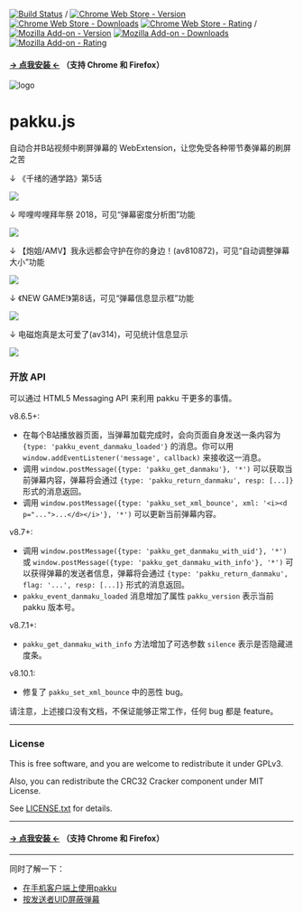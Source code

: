 [![Build Status](https://img.shields.io/travis/xmcp/pakku.js.svg?style=flat-square)](https://travis-ci.org/xmcp/pakku.js)
/
[![Chrome Web Store - Version](https://img.shields.io/chrome-web-store/v/jklfcpboamajpiikgkbjcnnnnooefbhh.svg?style=flat-square)](https://chrome.google.com/webstore/detail/pakku/jklfcpboamajpiikgkbjcnnnnooefbhh)
[![Chrome Web Store - Downloads](https://img.shields.io/chrome-web-store/d/jklfcpboamajpiikgkbjcnnnnooefbhh.svg?style=flat-square)](https://chrome.google.com/webstore/detail/pakku/jklfcpboamajpiikgkbjcnnnnooefbhh)
[![Chrome Web Store - Rating](https://img.shields.io/chrome-web-store/rating/jklfcpboamajpiikgkbjcnnnnooefbhh.svg?style=flat-square)](https://chrome.google.com/webstore/detail/pakku/jklfcpboamajpiikgkbjcnnnnooefbhh)
/
[![Mozilla Add-on - Version](https://img.shields.io/amo/v/pakkujs.svg?style=flat-square)](https://addons.mozilla.org/zh-CN/firefox/addon/pakkujs?src=external-shield)
[![Mozilla Add-on - Downloads](https://img.shields.io/amo/users/pakkujs.svg?style=flat-square)](https://addons.mozilla.org/zh-CN/firefox/addon/pakkujs?src=external-shield)
[![Mozilla Add-on - Rating](https://img.shields.io/amo/rating/pakkujs.svg?style=flat-square)](https://addons.mozilla.org/zh-CN/firefox/addon/pakkujs?src=external-shield)

#### [→ 点我安装 ←](http://s.xmcp.ml/pakkujs/?src=readme_1) （支持 Chrome 和 Firefox）

![logo](https://cloud.githubusercontent.com/assets/6646473/17503651/20b41376-5e24-11e6-8829-6b8a0ccd47a9.png)
# pakku.js
自动合并B站视频中刷屏弹幕的 WebExtension，让您免受各种带节奏弹幕的刷屏之苦

↓ 《千绪的通学路》第5话

![](http://s.xmcp.ml/pakkujs/comm/1.png)

↓  哔哩哔哩拜年祭 2018，可见“弹幕密度分析图”功能

![](http://s.xmcp.ml/pakkujs/comm/2.png)

↓  【炮姐/AMV】我永远都会守护在你的身边！(av810872)，可见“自动调整弹幕大小”功能

![](http://s.xmcp.ml/pakkujs/comm/3.png)

↓  《NEW GAME!》第8话，可见“弹幕信息显示框”功能

![](http://s.xmcp.ml/pakkujs/comm/4.png)

↓  电磁炮真是太可爱了(av314)，可见统计信息显示

![](http://s.xmcp.ml/pakkujs/comm/5.png)

### 开放 API

可以通过 HTML5 Messaging API 来利用 pakku 干更多的事情。

v8.6.5+:

- 在每个B站播放器页面，当弹幕加载完成时，会向页面自身发送一条内容为 `{type: 'pakku_event_danmaku_loaded'}` 的消息。你可以用 `window.addEventListener('message', callback)` 来接收这一消息。
- 调用 `window.postMessage({type: 'pakku_get_danmaku'}, '*')` 可以获取当前弹幕内容，弹幕将会通过 `{type: 'pakku_return_danmaku', resp: [...]}` 形式的消息返回。
- 调用 `window.postMessage({type: 'pakku_set_xml_bounce', xml: '<i><d p="...">...</d></i>'}, '*')` 可以更新当前弹幕内容。

v8.7+:

- 调用 `window.postMessage({type: 'pakku_get_danmaku_with_uid'}, '*')` 或 `window.postMessage({type: 'pakku_get_danmaku_with_info'}, '*')` 可以获得弹幕的发送者信息，弹幕将会通过 `{type: 'pakku_return_danmaku', flag: '...', resp: [...]}` 形式的消息返回。
- `pakku_event_danmaku_loaded` 消息增加了属性 `pakku_version` 表示当前 pakku 版本号。

v8.7.1+:

- `pakku_get_danmaku_with_info` 方法增加了可选参数 `silence` 表示是否隐藏进度条。

v8.10.1:

- 修复了 `pakku_set_xml_bounce` 中的恶性 bug。

请注意，上述接口没有文档，不保证能够正常工作，任何 bug 都是 feature。

-----

### License

This is free software, and you are welcome to redistribute it under GPLv3.

Also, you can redistribute the CRC32 Cracker component under MIT License.

See [LICENSE.txt](LICENSE.txt) for details.

-----

#### [→ 点我安装 ←](http://s.xmcp.ml/pakkujs/?src=readme_2) （支持 Chrome 和 Firefox）

-----

同时了解一下：

- [在手机客户端上使用pakku](https://github.com/xmcp/pakku-mobile-proxy)
- [按发送者UID屏蔽弹幕](https://github.com/xmcp/pakku-advanced-filter)
